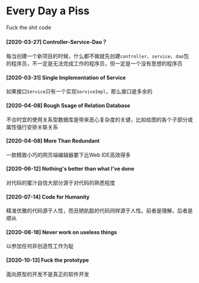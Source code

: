 # Every Day a Piss

Fuck the shit code

#### [2020-03-27] Controller-Service-Dao？

每当创建一个新项目的时候，什么都不做就先创建`controller`、`service`、`dao`包的程序员，不一定是无法完成工作的程序员，但一定是一个没有思想的程序员

#### [2020-03-31] Single Implementation of Service

如果接口`Service`只有一个实现`ServiceImpl`，那么接口是多余的

#### [2020-04-08] Rough Ssage of Relation Database

不合时宜的使用关系型数据库是带来恶心复杂度的关键，比如给图的各个子部分或属性强行安排关联关系

#### [2020-04-08] More Than Redundant

一款精致小巧的网页端编辑器要下比Web IDE高效得多

#### [2020-06-12] Nothing's better than what I've done

对代码的蜜汁自信大部分源于对代码的熟悉程度

#### [2020-07-14] Code for Humanity

精准优雅的代码源于人性，而丑陋肮脏的代码同样源于人性。前者是理解，后者是顺从

#### [2020-08-18] Never work on useless things

以参加任何非创造性工作为耻

#### [2020-10-13] Fuck the prototype

面向原型的开发不是真正的软件开发
